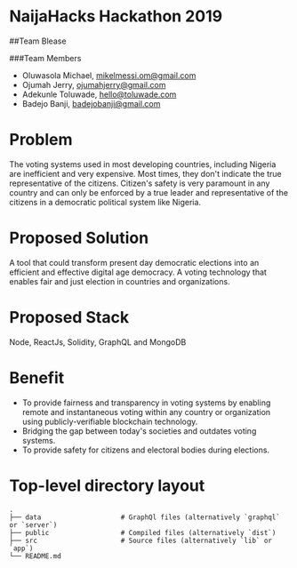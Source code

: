 # NaijaHacks Hackathon 2019

##Team Blease

###Team Members


- Oluwasola Michael, mikelmessi.om@gmail.com
- Ojumah Jerry, ojumahjerry@gmail.com
- Adekunle Toluwade, hello@toluwade.com
- Badejo Banji, badejobanji@gmail.com



# Problem
The voting systems used in most developing countries, including Nigeria are inefficient and very expensive. Most times, they don't indicate the true representative of the citizens. Citizen's safety is very paramount in any country and can only be enforced by a true leader  and representative of the citizens in a democratic political system like Nigeria.  

# Proposed Solution

A tool that could transform present day democratic elections into an efficient and effective digital age democracy. A voting technology that enables fair and just election in countries and organizations.

# Proposed Stack

Node, ReactJs, Solidity, GraphQL and MongoDB

# Benefit

- To provide fairness and transparency in voting systems by enabling remote and instantaneous voting within any country or organization using publicly-verifiable blockchain technology.
- Bridging the gap between today's societies and outdates voting systems.
- To provide safety for citizens and electoral bodies during elections. 


# Top-level directory layout

    .
    ├── data                    # GraphQl files (alternatively `graphql` or `server`)
    ├── public                  # Compiled files (alternatively `dist`)
    ├── src                     # Source files (alternatively `lib` or `app`)
    └── README.md   
